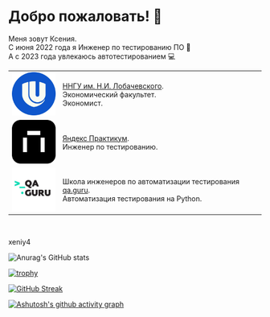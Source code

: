 # Добро пожаловать! 🤗
Меня зовут Ксения.  
С июня 2022 года я Инженер по тестированию ПО 👾  
А с 2023 года увлекаюсь автотестированием 💻

<table width="100%" border='0'>
   <tr> 
    <td width="20%" valign="bottom"><img src="/images/nngu.jpg"></td><td valign="middle"><a target="_blank" href="http://www.unn.ru/">ННГУ им. Н.И. Лобачевского</a>.</br> Экономический факультет.</br> Экономист.</td></tr>
    <tr><td width="20%" valign="bottom"><img src="/images/yp.png"></td><td valign="middle"><a target="_blank" href="https://practicum.yandex.ru/">Яндекс Практикум</a>.</br>Инженер по тестированию.</td>
    <tr><td width="20%" valign="bottom"><img src="/images/guru.jpg"></td><td valign="middle">Школа инженеров по автоматизации тестирования <a target="_blank" href="https://qa.guru">qa.guru</a>.</br> Автоматизация тестирования на Python.</td></tr>
   </tr>
  </table>
  </br>

xeniy4

![Anurag's GitHub stats](https://github-readme-stats.vercel.app/api?username=xeniy4&show_icons=true&theme=tokyonight)

[![trophy](https://github-profile-trophy.vercel.app/?username=xeniy4)](https://github.com/xeniy4/github-profile-trophy)

[![GitHub Streak](https://github-readme-streak-stats.herokuapp.com?user=xeniy4&theme=tokyonight)](https://git.io/streak-stats)



[![Ashutosh's github activity graph](https://github-readme-activity-graph.vercel.app/graph?username=xeniy4&theme=tokyo-night)](https://github.com/ashutosh00710/github-readme-activity-graph)